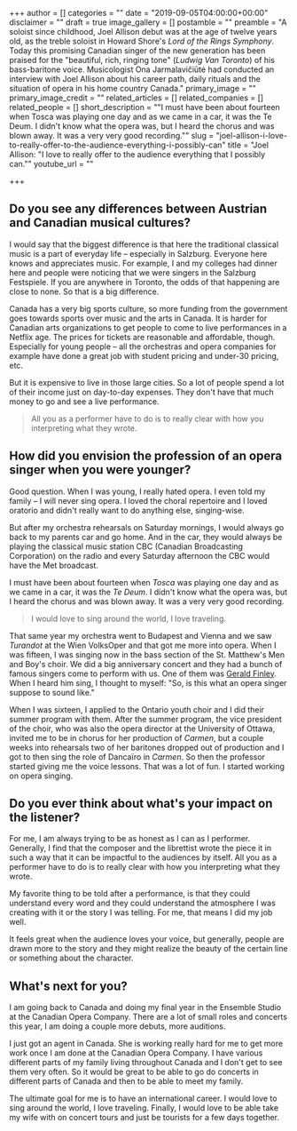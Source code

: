 +++
author = []
categories = ""
date = "2019-09-05T04:00:00+00:00"
disclaimer = ""
draft = true
image_gallery = []
postamble = ""
preamble = "A soloist since childhood, Joel Allison debut was at the age of twelve years old, as the treble soloist in Howard Shore's _Lord of the Rings Symphony_. Today this promising Canadian singer of the new generation has been praised for the \"beautiful, rich, ringing tone\" (_Ludwig Van Toronto_) of his bass-baritone voice. Musicologist Ona Jarmalavičiūtė had conducted an interview with Joel Allison about his career path, daily rituals and the situation of opera in his home country Canada."
primary_image = ""
primary_image_credit = ""
related_articles = []
related_companies = []
related_people = []
short_description = "\"I must have been about fourteen when Tosca was playing one day and as we came in a car, it was the Te Deum. I didn't know what the opera was, but I heard the chorus and was blown away. It was a very very good recording.\""
slug = "joel-allison-i-love-to-really-offer-to-the-audience-everything-i-possibly-can"
title = "Joel Allison: \"I love to really offer to the audience everything that I possibly can.\""
youtube_url = ""

+++
## Do you see any differences between Austrian and Canadian musical cultures?

I would say that the biggest difference is that here the traditional classical music is a part of everyday life – especially in Salzburg. Everyone here knows and appreciates music. For example, I and my colleges had dinner here and people were noticing that we were singers in the Salzburg Festspiele. If you are anywhere in Toronto, the odds of that happening are close to none. So that is a big difference.

Canada has a very big sports culture, so more funding from the government goes towards sports over music and the arts in Canada.  It is harder for Canadian arts organizations to get people to come to live performances in a Netflix age. The prices for tickets are reasonable and affordable, though. Especially for young people – all the orchestras and opera companies for example have done a great job with student pricing and under-30 pricing, etc.

But it is expensive to live in those large cities. So a lot of people spend a lot of their income just on day-to-day expenses. They don't have that much money to go and see a live performance.

>All you as a performer have to do is to really clear with how you interpreting what they wrote.

## How did you envision the profession of an opera singer when you were younger?

Good question. When I was young, I really hated opera. I even told my family – I will never sing opera. I loved the choral repertoire and I loved oratorio and didn't really want to do anything else, singing-wise.

But after my orchestra rehearsals on Saturday mornings, I would always go back to my parents car and go home. And in the car, they would always be playing the classical music station CBC (Canadian Broadcasting Corporation) on the radio and every Saturday afternoon the CBC would have the Met broadcast.

I must have been about fourteen when _Tosca_ was playing one day and as we came in a car, it was the _Te Deum_. I didn't know what the opera was, but I heard the chorus and was blown away. It was a very very good recording.

>I would love to sing around the world, I love traveling.

That same year my orchestra went to Budapest and Vienna and we saw _Turandot_ at the Wien VolksOper and that got me more into opera. When I was fifteen, I was singing now in the bass section of the St. Matthew's Men and Boy's choir. We did a big anniversary concert and they had a bunch of famous singers come to perform with us. One of them was [Gerald Finley](/talking-with-singers-gerald-finley/). When I heard him sing, I thought to myself: "So, is this what an opera singer suppose to sound like."

When I was sixteen, I applied to the Ontario youth choir and I did their summer program with them. After the summer program, the vice president of the choir, who was also the opera director at the University of Ottawa, invited me to be in chorus for her production of _Carmen_, but a couple weeks into rehearsals two of her baritones dropped out of production and I got to then sing the role of Dancaïro in _Carmen_. So then the professor started giving me the voice lessons. That was a lot of fun. I started working on opera singing.

## Do you ever think about what's your impact on the listener?

For me, I am always trying to be as honest as I can as I performer. Generally, I find that the composer and the librettist wrote the piece it in such a way that it can be impactful to the audiences by itself. All you as a performer have to do is to really clear with how you interpreting what they wrote.

My favorite thing to be told after a performance, is that they could understand every word and they could understand the atmosphere I was creating with it or the story I was telling. For me, that means I did my job well.

It feels great when the audience loves your voice, but generally, people are drawn more to the story and they might realize the beauty of the certain line or something about the character.

## What's next for you?

I am going back to Canada and doing my final year in the Ensemble Studio at the Canadian Opera Company. There are a lot of small roles and concerts this year, I am doing a couple more debuts, more auditions.

I just got an agent in Canada. She is working really hard for me to get more work once I am done at the Canadian Opera Company. I have various different parts of my family living throughout Canada and I don't get to see them very often. So it would be great to be able to go do concerts in different parts of Canada and then to be able to meet my family.

The ultimate goal for me is to have an international career. I would love to sing around the world, I love traveling. Finally, I would love to be able take my wife with on concert tours and just be tourists for a few days together.